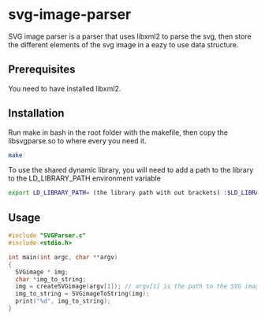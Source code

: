 # svg-image-parser

SVG image parser is a parser that uses libxml2 to parse the svg, then store the different elements of the svg image in a eazy to use data structure.

## Prerequisites

You need to have installed libxml2.

## Installation

Run make in bash in the root folder with the makefile, then copy the libsvgparse.so to where every you need it.

```bash
make
```

To use the shared dynamic library, you will need to add a path to the library to the LD_LIBRARY_PATH environment variable

```bash
export LD_LIBRARY_PATH= (the library path with out brackets) :$LD_LIBRARY_PATH
```

## Usage

```C
#include "SVGParser.c"
#include <stdio.h>

int main(int argc, char **argv)
{
  SVGimage * img;
  char *img_to_string;
  img = createSVGimage(argv[1]); // argv[1] is the path to the SVG image
  img_to_string = SVGimageToString(img);
  print("%d", img_to_string);
}
```

